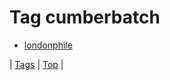 <!--
title: Tag cumberbatch
date: 2020-06-28T15:26:58.299Z
tags:
-->
# Tag cumberbatch

 * [londonphile](101689645904.md)

| [Tags](tags.md) | [Top](index.md) |
